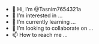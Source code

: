 - 👋 Hi, I’m @Tasnim7654321a
- 👀 I’m interested in ...
- 🌱 I’m currently learning ...
- 💞️ I’m looking to collaborate on ...
- 📫 How to reach me ...

<!---
Tasnim7654321a/Tasnim7654321a is a ✨ special ✨ repository because its `README.md` (this file) appears on your GitHub profile.
You can click the Preview link to take a look at your changes.
--->
